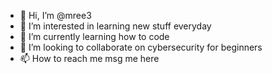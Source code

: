 - 👋 Hi, I’m @mree3
- 👀 I’m interested in learning new stuff everyday
- 🌱 I’m currently learning how to code 
- 💞️ I’m looking to collaborate on cybersecurity for beginners
- 📫 How to reach me msg me here 

<!---
mree3/mree3 is a ✨ beginner ✨ repository because its `README.md` (this file) appears on your GitHub profile.
You can click the Preview link to take a look at your changes.
--->
